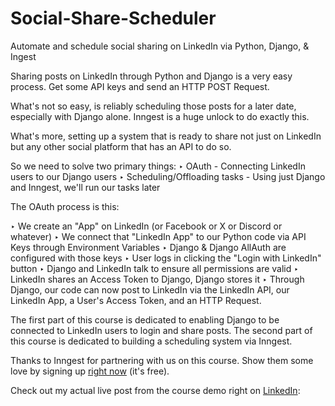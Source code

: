 # Social-Share-Scheduler

Automate and schedule social sharing on LinkedIn via Python, Django, & Ingest

Sharing posts on LinkedIn through Python and Django is a very easy process. Get some API keys and send an HTTP POST Request.

What's not so easy, is reliably scheduling those posts for a later date, especially with Django alone. Inngest is a huge unlock to do exactly this.

What's more, setting up a system that is ready to share not just on LinkedIn but any other social platform that has an API to do so.

So we need to solve two primary things:
‣ OAuth - Connecting LinkedIn users to our Django users
‣ Scheduling/Offloading tasks - Using just Django and Inngest, we'll run our tasks later

The OAuth process is this:

‣ We create an "App" on LinkedIn (or Facebook or X or Discord or whatever)
‣ We connect that "LinkedIn App" to our Python code via API Keys through Environment Variables 
‣ Django & Django AllAuth are configured with those keys
‣ User logs in clicking the "Login with LinkedIn" button
‣ Django and LinkedIn talk to ensure all permissions are valid
‣ LinkedIn shares an Access Token to Django, Django stores it
‣ Through Django, our code can now post to LinkedIn via the LinkedIn API, our LinkedIn App, a User's Access Token, and an HTTP Request.

The first part of this course is dedicated to enabling Django to be connected to LinkedIn users to login and share posts. The second part of this course is dedicated to building a scheduling system via Inngest. 

Thanks to Inngest for partnering with us on this course. Show them some love by signing up [right now](https://innge.st/yt-CE-1) (it's free).

Check out my actual live post from the course demo right on [LinkedIn](https://lnkd.in/dTBCDYuQ):
